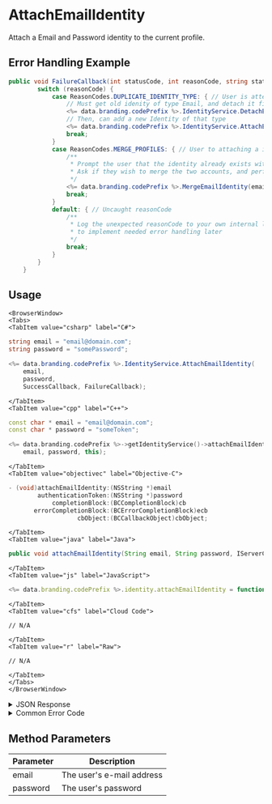 # AttachEmailIdentity

Attach a Email and Password identity to the current profile.



## Error Handling Example

```csharp
public void FailureCallback(int statusCode, int reasonCode, string statusMessage, object cbObject) {
        switch (reasonCode) {
            case ReasonCodes.DUPLICATE_IDENTITY_TYPE: { // User is attempting to attach an idenity of the type that exists on there account
                // Must get old idenity of type Email, and detach it first. see GetIdentities
                <%= data.branding.codePrefix %>.IdentityService.DetachEmailIdentity(oldEmail, oldPassword);
                // Then, can add a new Identity of that type
                <%= data.branding.codePrefix %>.IdentityService.AttachEmailIdentity(email, password);
                break;
            }
            case ReasonCodes.MERGE_PROFILES: { // User to attaching a idenity that is connected to a different profile
                /**
                 * Prompt the user that the identity already exists with a different account.
                 * Ask if they wish to merge the two accounts, and perform a merge if true
                 */
                <%= data.branding.codePrefix %>.MergeEmailIdentity(email, password, true);
                break;
            }
            default: { // Uncaught reasonCode
                /**
                 * Log the unexpected reasonCode to your own internal logs,
                 * to implement needed error handling later
                 */
                break;
            }
        }
    }
```

<PartialServop service_name="identity" operation_name="ATTACH" />

## Usage

```mdx-code-block
<BrowserWindow>
<Tabs>
<TabItem value="csharp" label="C#">
```

```csharp
string email = "email@domain.com";
string password = "somePassword";

<%= data.branding.codePrefix %>.IdentityService.AttachEmailIdentity(
    email,
    password,
    SuccessCallback, FailureCallback);
```

```mdx-code-block
</TabItem>
<TabItem value="cpp" label="C++">
```

```cpp
const char * email = "email@domain.com";
const char * password = "someToken";

<%= data.branding.codePrefix %>->getIdentityService()->attachEmailIdentity(
    email, password, this);
```

```mdx-code-block
</TabItem>
<TabItem value="objectivec" label="Objective-C">
```

```objectivec
- (void)attachEmailIdentity:(NSString *)email
        authenticationToken:(NSString *)password
            completionBlock:(BCCompletionBlock)cb
       errorCompletionBlock:(BCErrorCompletionBlock)ecb
                   cbObject:(BCCallbackObject)cbObject;
```

```mdx-code-block
</TabItem>
<TabItem value="java" label="Java">
```

```java
public void attachEmailIdentity(String email, String password, IServerCallback callback)
```

```mdx-code-block
</TabItem>
<TabItem value="js" label="JavaScript">
```

```javascript
<%= data.branding.codePrefix %>.identity.attachEmailIdentity = function(email, password, callback)
```

```mdx-code-block
</TabItem>
<TabItem value="cfs" label="Cloud Code">
```

```cfscript
// N/A
```

```mdx-code-block
</TabItem>
<TabItem value="r" label="Raw">
```

```cfscript
// N/A
```

```mdx-code-block
</TabItem>
</Tabs>
</BrowserWindow>
```

<details>
<summary>JSON Response</summary>

```json
{
    "status" : 200,
    "data" : null
}
```
</details>

<details>
<summary>Common Error Code</summary>

### Status Codes
Code | Name | Description
---- | ---- | -----------
40211 | DUPLICATE_IDENTITY_TYPE | Returned when trying to attach an identity type that already exists for that profile. For instance you can have only one Email identity for a profile.
40212 | MERGE_PROFILES | Returned when trying to attach an identity type that would result in two profiles being merged into one (for instance an anonymous account and a Email account).
550022 | INVALID_PASSWORD_CONTENT | The password doesn't meet the minimum password requirements.

</details>


## Method Parameters
Parameter | Description
--------- | -----------
email | The user's e-mail address
password | The user's password


